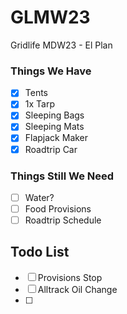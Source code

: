 # GLMW23
Gridlife MDW23 - El Plan

### Things We Have
- [X] Tents
- [X] 1x Tarp
- [X] Sleeping Bags
- [X] Sleeping Mats
- [X] Flapjack Maker
- [X] Roadtrip Car

### Things Still We Need
- [ ] Water?
- [ ] Food Provisions
- [ ] Roadtrip Schedule

## Todo List
- [ ] Provisions Stop
- [ ] Alltrack Oil Change
- [ ] 
